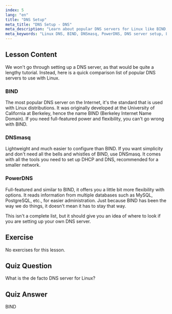 ```yaml
---
index: 5
lang: "en"
title: "DNS Setup"
meta_title: "DNS Setup - DNS"
meta_description: "Learn about popular DNS servers for Linux like BIND, DNSmasq, and PowerDNS. Discover the best DNS server for your network setup with this beginner-friendly guide."
meta_keywords: "Linux DNS, BIND, DNSmasq, PowerDNS, DNS server setup, Linux networking, DNS tutorial, beginner"
---
```


## Lesson Content

We won't go through setting up a DNS server, as that would be quite a lengthy tutorial. Instead, here is a quick comparison list of popular DNS servers to use with Linux.

### BIND

The most popular DNS server on the Internet, it's the standard that is used with Linux distributions. It was originally developed at the University of California at Berkeley, hence the name BIND (Berkeley Internet Name Domain). If you need full-featured power and flexibility, you can't go wrong with BIND.

### DNSmasq

Lightweight and much easier to configure than BIND. If you want simplicity and don't need all the bells and whistles of BIND, use DNSmasq. It comes with all the tools you need to set up DHCP and DNS, recommended for a smaller network.

### PowerDNS

Full-featured and similar to BIND, it offers you a little bit more flexibility with options. It reads information from multiple databases such as MySQL, PostgreSQL, etc., for easier administration. Just because BIND has been the way we do things, it doesn't mean it has to stay that way.

This isn't a complete list, but it should give you an idea of where to look if you are setting up your own DNS server.

## Exercise

No exercises for this lesson.

## Quiz Question

What is the de facto DNS server for Linux?

## Quiz Answer

BIND
